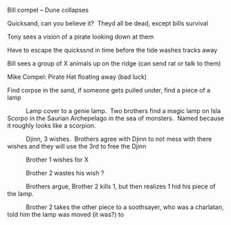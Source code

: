 Bill compel – Dune collapses

Quicksand, can you believe it?  Theyd all be dead, except bills survival

Tony sees a vision of a pirate looking down at them

Have to escape the quickssnd in time before the tide washes tracks away

Bill sees a group of X animals up on the ridge (can send rat or talk to them)

Mike Compel: Pirate Hat floating away (bad luck)

Find corpse in the sand, if someone gets pulled under, find a piece of a lamp

           Lamp cover to a genie lamp.  Two brothers find a magic lamp on Isla Scorpo in the Saurian Archepelago in the sea of monsters.  Named because it roughly looks like a scorpion.

           Djinn, 3 wishes.  Brothers agree with Djinn to not mess with there wishes and they will use the 3rd to free the Djinn

           Brother 1 wishes for X

           Brother 2 wastes his wish ?

           Brothers argue, Brother 2 kills 1, but then realizes 1 hid his piece of the lamp.

           Brother 2 takes the other piece to a soothsayer, who was a charlatan, told him the lamp was moved (it was?) to